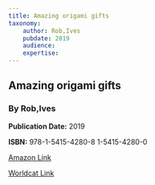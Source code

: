 ```yaml
---
title: Amazing origami gifts
taxonomy:
	author: Rob,Ives
	pubdate: 2019
	audience: 
	expertise: 
---
```

## Amazing origami gifts
### By Rob,Ives

**Publication Date:** 2019

**ISBN:** 978-1-5415-4280-8 1-5415-4280-0

[Amazon Link](https://www.amazon.com/Amazing-Origami-Gifts-Rob-Ives/dp/1541501241/ref=sr_1_1?crid=QNMU4RZO6NRX&keywords=amazing+origami+gifts+rob+ives&qid=1570113542&s=gateway&sprefix=Amazing+origami+gifts+r%2Caps%2C168&sr=8-1)

[Worldcat Link](https://www.worldcat.org/title/amazing-origami-gifts/oclc/1042077223&referer=brief_results)